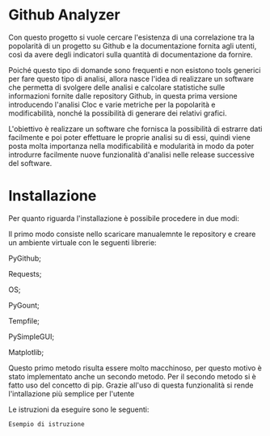 # Github Analyzer
Con questo progetto si vuole cercare l'esistenza di una correlazione tra la popolarità di un progetto su Github e la documentazione fornita agli utenti,
così da avere degli indicatori sulla quantità di documentazione da fornire. 

Poiché questo tipo di domande sono frequenti e non esistono tools 
generici per fare questo tipo di analisi, allora nasce l'idea di realizzare un software che permetta di svolgere delle analisi e 
calcolare statistiche sulle informazioni fornite dalle
repository Github, in questa prima versione introducendo 
l'analisi Cloc e varie metriche per la popolarità e modificabilità, nonché la possibilità di generare dei relativi grafici. 

L'obiettivo è realizzare un software che fornisca la possibilità 
di estrarre dati facilmente e poi poter effettuare le proprie analisi su di essi, 
quindi viene posta molta importanza nella modificabilità e 
modularità in modo da poter introdurre facilmente nuove funzionalità d'analisi nelle release successive del software.

# Installazione
Per quanto riguarda l'installazione è possibile procedere in due modi:

Il primo modo consiste nello scaricare manualemnte le repository e creare un ambiente virtuale con le seguenti librerie:

PyGithub;	

Requests;

OS;

PyGount;

Tempfile;

PySimpleGUI;

Matplotlib;


Questo primo metodo risulta essere molto macchinoso, per questo motivo è stato implementato anche un secondo metodo.
Per il secondo metodo si è fatto uso del concetto di pip. Grazie all'uso di questa funzionalità si rende l'intallazione più semplice per l'utente

Le istruzioni da eseguire sono le seguenti:

```js
Esempio di istruzione
```

